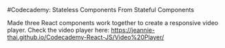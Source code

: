 #Codecademy: Stateless Components From Stateful Components

Made three React components work together to create a responsive video player. 
Check the video player here: https://jeannie-thai.github.io/Codecademy-React-JS/Video%20Player/
